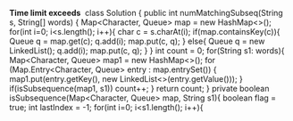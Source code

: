 **Time limit exceeds**
​
class Solution {
public int numMatchingSubseq(String s, String[] words) {
Map<Character, Queue> map = new HashMap<>();
for(int i=0; i<s.length(); i++){
char c = s.charAt(i);
if(map.containsKey(c)){
Queue<Integer> q = map.get(c);
q.add(i);
map.put(c, q);
} else{
Queue<Integer> q = new LinkedList<Integer>();
q.add(i);
map.put(c, q);
}
}
int count = 0;
for(String s1: words){
Map<Character, Queue> map1 = new HashMap<>();
for (Map.Entry<Character, Queue> entry : map.entrySet()) {
map1.put(entry.getKey(),
new LinkedList<>(entry.getValue()));
}
if(isSubsequence(map1, s1))
count++;
}
return count;
}
private boolean isSubsequence(Map<Character, Queue> map, String s1){
boolean flag = true;
int lastIndex = -1;
for(int i=0; i<s1.length(); i++){